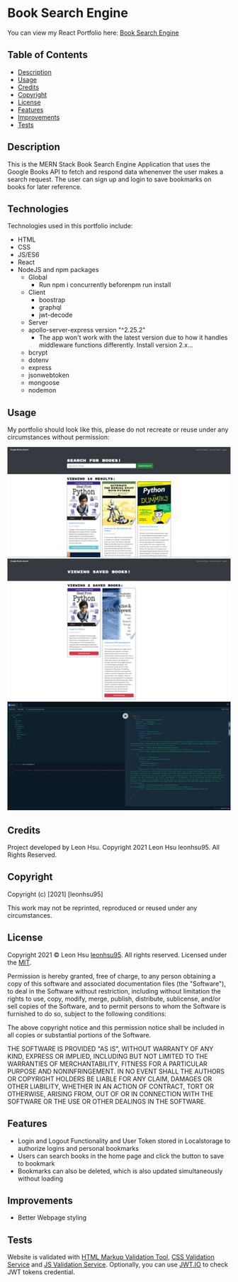 # Book Search Engine
You can view my React Portfolio here: [Book Search Engine](https://book-search-engine-lh.herokuapp.com/)

## Table of Contents

- [Description](#description)
- [Usage](#usage)
- [Credits](#credits)
- [Copyright](#copyright)
- [License](#license)
- [Features](#features)
- [Improvements](#improvements)
- [Tests](#tests)


## Description

This is the MERN Stack Book Search Engine Application that uses the Google Books API to fetch and respond data whenenver the user makes a search request. The user can sign up and login to save bookmarks on books for later reference.


## Technologies

Technologies used in this portfolio include:
 * HTML
 * CSS
 * JS/ES6
 * React
 * NodeJS and npm packages
    * Global
        * Run npm i concurrently beforenpm run install
    * Client
        * boostrap
        * graphql
        * jwt-decode
    * Server 
    * apollo-server-express version "^2.25.2"
        * The app won't work with the latest version due to how it handles middleware functions differently. Install version 2.x...
    * bcrypt
    * dotenv
    * express
    * jsonwebtoken
    * mongoose
    * nodemon


## Usage

My portfolio should look like this, please do not recreate or reuse under any circumstances without permission:

 ![App Screenshot1](screenshots/screenshot1.png)
 ![App Screenshot2](screenshots/screenshot2.png)
 ![App Screenshot3](screenshots/screenshot3.png)

## Credits

Project developed by Leon Hsu. Copyright 2021 Leon Hsu leonhsu95. All Rights Reserved.

## Copyright

Copyright (c) [2021] [leonhsu95]

This work may not be reprinted, reproduced or reused under any circumstances.

## License

Copyright 2021 © Leon Hsu [leonhsu95](https://github.com/leonhsu95). All rights reserved.
Licensed under the [MIT](https://opensource.org/licenses/MIT).

Permission is hereby granted, free of charge, to any person obtaining a copy
of this software and associated documentation files (the "Software"), to deal
in the Software without restriction, including without limitation the rights
to use, copy, modify, merge, publish, distribute, sublicense, and/or sell
copies of the Software, and to permit persons to whom the Software is
furnished to do so, subject to the following conditions:

The above copyright notice and this permission notice shall be included in all
copies or substantial portions of the Software.

THE SOFTWARE IS PROVIDED "AS IS", WITHOUT WARRANTY OF ANY KIND, EXPRESS OR
IMPLIED, INCLUDING BUT NOT LIMITED TO THE WARRANTIES OF MERCHANTABILITY,
FITNESS FOR A PARTICULAR PURPOSE AND NONINFRINGEMENT. IN NO EVENT SHALL THE
AUTHORS OR COPYRIGHT HOLDERS BE LIABLE FOR ANY CLAIM, DAMAGES OR OTHER
LIABILITY, WHETHER IN AN ACTION OF CONTRACT, TORT OR OTHERWISE, ARISING FROM,
OUT OF OR IN CONNECTION WITH THE SOFTWARE OR THE USE OR OTHER DEALINGS IN THE
SOFTWARE.

## Features
- Login and Logout Functionality and User Token stored in Localstorage to authorize logins and personal bookmarks
- Users can search books in the home page and click the button to save to bookmark
- Bookmarks can also be deleted, which is also updated simultaneously without loading

## Improvements
- Better Webpage styling


## Tests

Website is validated with [HTML Markup Validation Tool](https://validator.w3.org/), [CSS Validation Service](https://jigsaw.w3.org/css-validator/) and [JS Validation Service](https://jshint.com/). Optionally,  you can use [JWT.IO](https://jwt.io/) to check JWT tokens credential.
